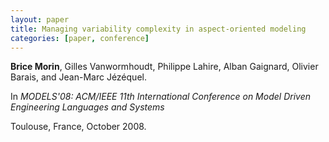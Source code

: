 ```yaml
---
layout: paper
title: Managing variability complexity in aspect-oriented modeling
categories: [paper, conference]
---
```

**Brice Morin**, Gilles Vanwormhoudt, Philippe Lahire, Alban Gaignard, Olivier Barais, and Jean-Marc Jézéquel.

In _MODELS'08: ACM/IEEE 11th International Conference on Model Driven Engineering Languages and Systems_

Toulouse, France, October 2008.
